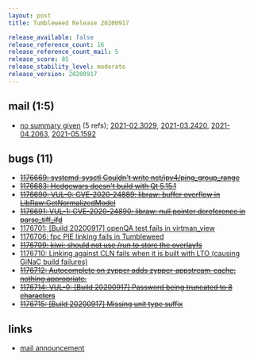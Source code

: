 ```yaml
---
layout: post
title: Tumbleweed Release 20200917

release_available: false
release_reference_count: 16
release_reference_count_mail: 5
release_score: 85
release_stability_level: moderate
release_version: 20200917
---
```


## mail (1:5)

- [no summary given](https://github.com/boombatower/tumbleweed-review/issues/10) (5 refs); [2021-02.3029](https://github.com/boombatower/tumbleweed-review/issues/10), [2021-03.2420](https://github.com/boombatower/tumbleweed-review/issues/10), [2021-04.2063](https://github.com/boombatower/tumbleweed-review/issues/10), [2021-05.1592](https://github.com/boombatower/tumbleweed-review/issues/10)

## bugs (11)

<!--more-->

- ~~[1176669: systemd-sysctl Couldn't write net/ipv4/ping_group_range](https://bugzilla.opensuse.org/show_bug.cgi?id=1176669)~~
- ~~[1176683: Hedgewars doesn't build with Qt 5.15.1](https://bugzilla.opensuse.org/show_bug.cgi?id=1176683)~~
- ~~[1176690: VUL-0: CVE-2020-24889: libraw: buffer overflow in LibRaw:GetNormalizedModel](https://bugzilla.opensuse.org/show_bug.cgi?id=1176690)~~
- ~~[1176691: VUL-1: CVE-2020-24890: libraw: null pointer dereference in parse_tiff_ifd](https://bugzilla.opensuse.org/show_bug.cgi?id=1176691)~~
- [1176701: \[Build 20200917\] openQA test fails in virtman_view](https://bugzilla.opensuse.org/show_bug.cgi?id=1176701)
- [1176706: fpc PIE linking fails in Tumbleweed](https://bugzilla.opensuse.org/show_bug.cgi?id=1176706)
- ~~[1176709: kiwi: should not use /run to store the overlayfs](https://bugzilla.opensuse.org/show_bug.cgi?id=1176709)~~
- [1176710: Linking against CLN fails when it is built with LTO (causing GiNaC build failures)](https://bugzilla.opensuse.org/show_bug.cgi?id=1176710)
- ~~[1176712: Autocomplete on zypper adds zypper-appstream-cache: nothing appropriate.](https://bugzilla.opensuse.org/show_bug.cgi?id=1176712)~~
- ~~[1176714: VUL-0: \[Build 20200917\] Password being truncated to 8 characters](https://bugzilla.opensuse.org/show_bug.cgi?id=1176714)~~
- ~~[1176715: \[Build 20200917\] Missing unit type suffix](https://bugzilla.opensuse.org/show_bug.cgi?id=1176715)~~



## links

- [mail announcement](https://github.com/boombatower/tumbleweed-review/issues/10)
